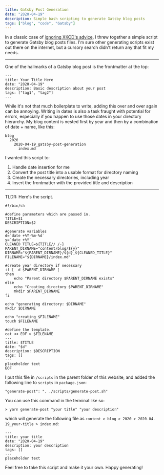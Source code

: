 ```yaml
---
title: Gatsby Post Generation
date: "2020-04-19"
description: Simple bash scripting to generate Gatsby blog posts
tags: ["blog", "code", "Gatsby"]
---
```


In a classic case of [ignoring XKCD's advice](https://xkcd.com/1205/), I threw together a simple script to generate Gatsby blog posts files. I'm sure other generating scripts exist out there on the internet, but a cursory search didn't return any that fit my needs.

---

One of the hallmarks of a Gatsby blog post is the frontmatter at the top:

```
---
title: Your Title Here
date: "2020-04-19"
description: Basic description about your post
tags: ["tag1", "tag2"]
---
```

While it's not that much boilerplate to write, adding this over and over again can be annoying. Writing in dates is also a task fraught with potential for errors, especially if you happen to use those dates in your directory hierarchy. My blog content is nested first by year and then by a combination of date + name, like this:

```
blog
  2020
    2020-04-19_gatsby-post-generation
      index.md
```

I wanted this script to:

1. Handle date insertion for me
2. Convert the post title into a usable format for directory naming
3. Create the necessary directories, including year
4. Insert the frontmatter with the provided title and description

---

TLDR: Here's the script.

```
#!/bin/sh

#define parameters which are passed in.
TITLE=$1
DESCRIPTION=$2

#generate variables
d=`date +%Y-%m-%d`
y=`date +%Y`
CLEANED_TITLE=${TITLE// /-}
PARENT_DIRNAME="content/blog/${y}"
DIRNAME="${PARENT_DIRNAME}/${d}_${CLEANED_TITLE}"
FILENAME="${DIRNAME}/index.md"

#create year directory if necessary
if [ -d $PARENT_DIRNAME ]
then
    echo "Parent directory $PARENT_DIRNAME exists"
else
    echo "Creating directory $PARENT_DIRNAME"
    mkdir $PARENT_DIRNAME
fi

echo "generating directory: $DIRNAME"
mkdir $DIRNAME

echo "creating $FILENAME"
touch $FILENAME

#define the template.
cat << EOF > $FILENAME
---
title: $TITLE
date: "$d"
description: $DESCRIPTION
tags: []
---
placeholder text
EOF
```

I put this file in `/scripts` in the parent folder of this website, and added the following line to `scripts` in `package.json`:

```
"generate-post": ". ./scripts/generate-post.sh"
```

You can use this command in the terminal like so:

```
> yarn generate-post "your title" "your description"
```

which will generate the following file as `content > blog > 2020 > 2020-04-19_your-title > index.md`:

```
---
title: your title
date: "2020-04-19"
description: your description
tags: []
---
placeholder text
```

Feel free to take this script and make it your own. Happy generating!
